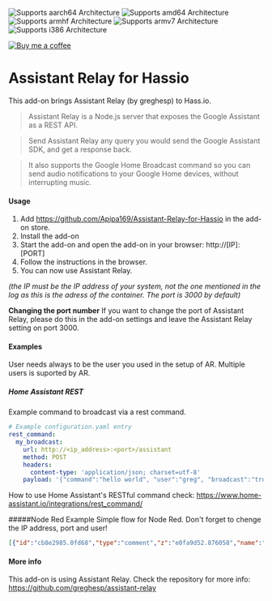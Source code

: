 ![Supports aarch64 Architecture][aarch64-shield]
![Supports amd64 Architecture][amd64-shield]
![Supports armhf Architecture][armhf-shield]
![Supports armv7 Architecture][armv7-shield]
![Supports i386 Architecture][i386-shield]

[![Buy me a coffee][buymeacoffee-shield]][buymeacoffee]

# Assistant Relay for Hassio
This add-on brings Assistant Relay (by greghesp) to Hass.io.

> Assistant Relay is a Node.js server that exposes the Google Assistant as a REST API.

> Send Assistant Relay any query you would send the Google Assistant SDK, and get a response back.

> It also supports the Google Home Broadcast command so you can send audio notifications to your Google Home devices, without interrupting music.


#### Usage

1. Add https://github.com/Apipa169/Assistant-Relay-for-Hassio in the add-on store.
2. Install the add-on
3. Start the add-on and open the add-on in your browser: http://[IP]:[PORT]
4. Follow the instructions in the browser.
5. You can now use Assistant Relay.

*(the IP must be the IP address of your system, not the one mentioned in the log as this is the adress of the container. The port is 3000 by default)*

**Changing the port number**
If you want to change the port of Assistant Relay, please do this in the add-on settings and leave the Assistant Relay setting on port 3000. 


#### Examples
User needs always to be the user you used in the setup of AR. Multiple users is suported by AR.

##### Home Assistant REST
Example command to broadcast via a rest command.
```yaml
# Example configuration.yaml entry
rest_command:
  my_broadcast:
    url: http://<ip_address>:<port>/assistant
    method: POST
    headers:
      content-type: 'application/json; charset=utf-8'
    payload: '{"command":"hello world", "user":"greg", "broadcast":"true"}'
```

How to use Home Assistant's RESTful command check: https://www.home-assistant.io/integrations/rest_command/

#####Node Red Example
Simple flow for Node Red. Don't forget to chenge the IP address, port and user!
```json
[{"id":"cb8e2985.0fd68","type":"comment","z":"e0fa9d52.876058","name":"Broadcast via Google Home","info":"","x":180,"y":180,"wires":[]},{"id":"37f701c2.826d96","type":"delay","z":"e0fa9d52.876058","name":"","pauseType":"rate","timeout":"5","timeoutUnits":"seconds","rate":"1","nbRateUnits":"10","rateUnits":"second","randomFirst":"1","randomLast":"5","randomUnits":"seconds","drop":true,"x":320,"y":220,"wires":[["d087aae2.ab98e"]]},{"id":"eba065b9.0d066","type":"http request","z":"e0fa9d52.876058","name":"post","method":"POST","ret":"obj","paytoqs":false,"url":"http://192.168.1.2:3000/assistant","tls":"","persist":false,"proxy":"","authType":"","x":730,"y":220,"wires":[[]]},{"id":"d087aae2.ab98e","type":"function","z":"e0fa9d52.876058","name":"set payload and headers","func":"msg.message = msg.payload;\nmsg.payload = {\n    \"name\": \"username\",\n    \"command\": msg.message,\n    \"broadcast\": true\n};\nmsg.headers = {};\nmsg.headers['Content-Type'] = 'application/json';\nreturn msg;","outputs":1,"noerr":0,"x":530,"y":220,"wires":[["eba065b9.0d066"]]},{"id":"e63ec3ee.7abb68","type":"inject","z":"e0fa9d52.876058","name":"","topic":"","payload":"Hello everyone!","payloadType":"str","repeat":"","crontab":"","once":false,"onceDelay":0.1,"x":140,"y":220,"wires":[["37f701c2.826d96"]]}]
```


#### More info
This add-on is using Assistant Relay. Check the repository for more info: https://github.com/greghesp/assistant-relay




[buymeacoffee-shield]: https://www.buymeacoffee.com/assets/img/guidelines/download-assets-sm-2.svg
[buymeacoffee]: https://www.buymeacoffee.com/apipa
[aarch64-shield]: https://img.shields.io/badge/aarch64-no-red.svg
[amd64-shield]: https://img.shields.io/badge/amd64-yes-green.svg
[armhf-shield]: https://img.shields.io/badge/armhf-no-red.svg
[armv7-shield]: https://img.shields.io/badge/armv7-yes-green.svg
[i386-shield]: https://img.shields.io/badge/i386-no-red.svg
